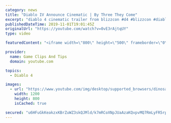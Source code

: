 ```yaml
---
category: news
title: "Diablo IV Announce Cinematic | By Three They Come"
excerpt: "diablo 4 cinematic trailer from blizzcon #d4 #blizzcon #diablo."
publishedDateTime: 2019-11-01T19:01:45Z
originalUrl: "https://youtube.com/watch?v=0vE3rAjtqUY"
type: video

featuredContent: "<iframe width=\"800\" height=\"500\" frameborder=\"0\" src=\"https://www.youtube.com/embed/0vE3rAjtqUY\" allow=\"accelerometer; autoplay; encrypted-media; gyroscope; picture-in-picture\" allowfullscreen></iframe>"

provider:
  name: Game Clips And Tips
  domain: youtube.com

topics:
  - Diablo 4

images:
  - url: "https://www.youtube.com/img/desktop/supported_browsers/dinosaur.png"
    width: 1200
    height: 800
    isCached: true

secured: "u6HFuGkKeakzxKBrZuWZ3skQJMld/k7mRCoXNpJUaAzaKQvpvMQ7RmLyFR5rpwCHWn/dG29VrTcr3XVAqpb0PTrUMepR5eyQBf4qyHUGVlRr+HGVrb/vSXWu9noaYksfUJWVQ0vxFO4q3bp7VJfivIX5Z/LJCqzKYX3G1AjdPS3JPBGzdw163wyIEw76BnVkxAt0YhEKYxsKK9CDglr+23qwTA3yV7pOxmT8UEOGB7Y+jdnCl8MR4jQajEbnrXZEByeCSY/rlzFy0DfZrqqDuH7LT1n2Bwc1y0Q54auKl4Vnby0gPFN4cTpZrCTPZcRQw3Fd6ng8/bN4IcJOGmYK+6cOyhG0uigssh/uAFIo0alpEwtV5+b/oWqHEhc+7ApxJyghJUbCFTJ0c/4BSPrX2A==;fTNnhAtVV4W7LlmQgQ+p2Q=="
---
```


